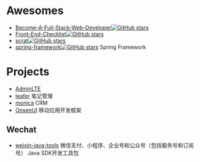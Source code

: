 
# Awesomes
- [Become-A-Full-Stack-Web-Developer](https://github.com/bmorelli25/Become-A-Full-Stack-Web-Developer)[![GitHub stars](https://img.shields.io/github/stars/bmorelli25/Become-A-Full-Stack-Web-Developer.svg?style=social&label=Star)](https://github.com/bmorelli25/Become-A-Full-Stack-Web-Developer)
- [Front-End-Checklist](https://github.com/thedaviddias/Front-End-Checklist)[![GitHub stars](https://img.shields.io/github/stars/thedaviddias/Front-End-Checklist.svg?style=social&label=Star)](https://github.com/thedaviddias/Front-End-Checklist)
- [scrat](https://github.com/scrat-team/scrat)[![GitHub stars](https://img.shields.io/github/stars/scrat-team/scrat.svg?style=social&label=Star)](https://github.com/scrat-team/scrat)
- [spring-framework](https://github.com/spring-projects/spring-framework)[![GitHub stars](https://img.shields.io/github/stars/spring-projects/spring-framework.svg?style=social&label=Star)](https://github.com/spring-projects/spring-framework) Spring Framework 


# Projects

- [AdminLTE](https://github.com/almasaeed2010/AdminLTE)
- [leafer](https://github.com/ziwenxie/leafer) 笔记管理
- [monica](https://github.com/monicahq/monica) CRM
- [OnsenUI](https://github.com/OnsenUI/OnsenUI)  移动应用开发框架


## Wechat

- [weixin-java-tools](https://github.com/Wechat-Group/weixin-java-tools) 微信支付、小程序、企业号和公众号（包括服务号和订阅号） Java SDK开发工具包

